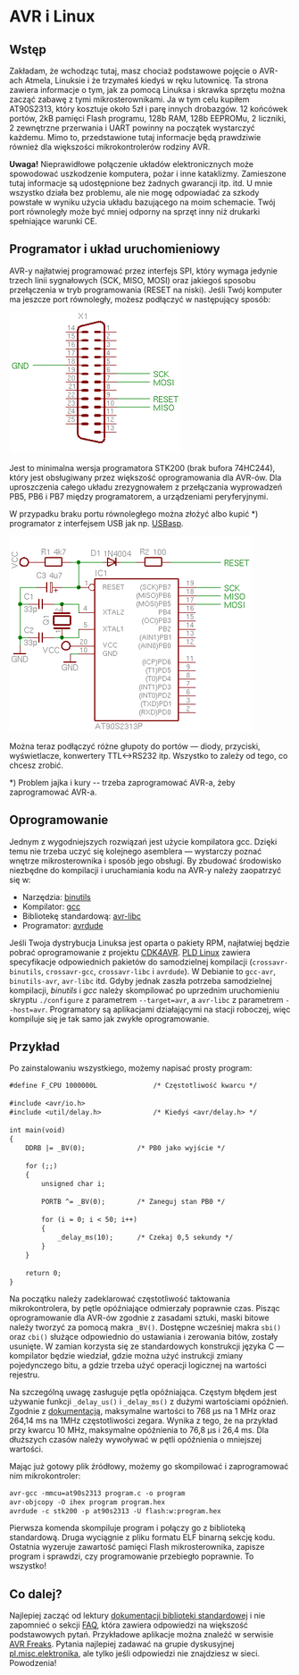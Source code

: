 AVR i Linux
===========

Wstęp
-----

Zakładam, że wchodząc tutaj, masz chociaż podstawowe pojęcie o AVR-ach Atmela, 
Linuksie i że trzymałeś kiedyś w ręku lutownicę. Ta strona zawiera informacje o 
tym, jak za pomocą Linuksa i skrawka sprzętu można zacząć zabawę z tymi 
mikrosterownikami. Ja w tym celu kupiłem AT90S2313, który kosztuje około 5zł i 
parę innych drobazgów. 12 końcówek portów, 2kB pamięci Flash programu, 128b 
RAM, 128b EEPROMu, 2 liczniki, 2 zewnętrzne przerwania i UART powinny na 
początek wystarczyć każdemu. Mimo to, przedstawione tutaj informacje będą 
prawdziwie również dla większości mikrokontrolerów rodziny AVR.

**Uwaga!** Nieprawidłowe połączenie układów
elektronicznych może spowodować uszkodzenie komputera, pożar i inne kataklizmy.
Zamieszone tutaj informacje są udostępnione bez żadnych gwarancji itp. itd.
U mnie wszystko działa bez problemu, ale nie mogę odpowiadać za szkody powstałe
w wyniku użycia układu bazującego na moim schemacie. Twój port równoległy może
być mniej odporny na sprzęt inny niż drukarki spełniające warunki CE.


Programator i układ uruchomieniowy
----------------------------------

AVR-y najłatwiej programować przez interfejs SPI, który wymaga jedynie trzech
linii sygnałowych (SCK, MISO, MOSI) oraz jakiegoś sposobu przełączenia w tryb
programowania (RESET na niski). Jeśli Twój komputer ma jeszcze port równoległy,
możesz podłączyć w następujący sposób:

![Programator](prog.png)

Jest to minimalna wersja programatora STK200 (brak bufora 74HC244),
który jest obsługiwany przez większość oprogramowania dla AVR-ów. Dla
uproszczenia całego układu zrezygnowałem z przełączania wyprowadzeń PB5, PB6 i
PB7 między programatorem, a urządzeniami peryferyjnymi.

W przypadku braku portu równoległego można złożyć albo kupić *) programator
z interfejsem USB jak np. [USBasp](https://www.fischl.de/usbasp/).

![Układ uruchomieniowy](proto.png)

Można teraz podłączyć różne głupoty do portów &mdash; diody, przyciski,
wyświetlacze, konwertery TTL&lt;-&gt;RS232 itp. Wszystko to zależy od
tego, co chcesz zrobić.

*) Problem jajka i kury -- trzeba zaprogramować AVR-a, żeby zaprogramować AVR-a.

Oprogramowanie
--------------

Jednym z wygodniejszych rozwiązań jest użycie kompilatora gcc. Dzięki temu
nie trzeba uczyć się kolejnego asemblera &mdash; wystarczy poznać wnętrze
mikrosterownika i sposób jego obsługi. By zbudować środowisko niezbędne
do kompilacji i uruchamiania kodu na AVR-y należy zaopatrzyć się w:

* Narzędzia: [binutils](ftp://ftp.kernel.org/pub/linux/devel/binutils/)
* Kompilator: [gcc](ftp://ftp.gnu.org/pub/gnu/)
* Bibliotekę standardową: [avr-libc](http://www.nongnu.org/avr-libc/)
* Programator: [avrdude](http://www.nongnu.org/avrdude/)

Jeśli Twoja dystrybucja Linuksa jest oparta o pakiety RPM, najłatwiej będzie
pobrać oprogramowanie z projektu [CDK4AVR](http://cdk4avr.sourceforge.net/).
[PLD Linux](http://www.pld-linux.org/) zawiera specyfikacje odpowiednich
pakietów do samodzielnej kompilacji (`crossavr-binutils`, `crossavr-gcc`,
`crossavr-libc` i `avrdude`). W Debianie to `gcc-avr`, `binutils-avr`,
`avr-libc` itd. Gdyby jednak zaszła potrzeba samodzielnej kompilacji,
_binutils_ i _gcc_ należy skompilować po uprzednim uruchomieniu skryptu
`./configure` z parametrem `--target=avr`, a `avr-libc` z parametrem
`--host=avr`. Programatory są aplikacjami działającymi na stacji roboczej, więc
kompiluje się je tak samo jak zwykłe oprogramowanie.

Przykład
--------

Po zainstalowaniu wszystkiego, możemy napisać prosty program:

```
#define F_CPU 1000000L				/* Częstotliwość kwarcu */

#include <avr/io.h>
#include <util/delay.h>				/* Kiedyś <avr/delay.h> */

int main(void)
{
	DDRB |= _BV(0);				/* PB0 jako wyjście */

	for (;;)
	{
		unsigned char i;
		
		PORTB ^= _BV(0);		/* Zaneguj stan PB0 */
		
		for (i = 0; i < 50; i++)
		{
			_delay_ms(10);		/* Czekaj 0,5 sekundy */
		}
	}

	return 0;
}
```

Na początku należy zadeklarować częstotliwość taktowania mikrokontrolera, by
pętle opóźniające odmierzały poprawnie czas. Pisząc oprogramowanie dla AVR-ów
zgodnie z zasadami sztuki, maski bitowe należy tworzyć za pomocą makra
`_BV()`. Dostępne wcześniej makra `sbi()` oraz `cbi()`
służące odpowiednio do ustawiania i zerowania bitów, zostały usunięte. W zamian
korzysta się ze standardowych konstrukcji języka C &mdash; kompilator będzie
wiedział, gdzie można użyć instrukcji zmiany pojedynczego bitu, a gdzie
trzeba użyć operacji logicznej na wartości rejestru.

Na szczególną uwagę zasługuje pętla opóźniająca. Częstym błędem jest
używanie funkcji `_delay_us()` i `_delay_ms()` z dużymi
wartościami opóźnień. Zgodnie z <a href="http://www.nongnu.org/avr-libc/user-manual/group__util__delay.html">dokumentacją</a>, maksymalne wartości to 768 &micro;s na 1 MHz oraz 264,14 ms na 1MHz częstotliwości zegara. Wynika z tego, że na przykład
przy kwarcu 10 MHz, maksymalne opóźnienia to 76,8 &micro;s i 26,4 ms. Dla dłuższych
czasów należy wywoływać w pętli opóźnienia o mniejszej wartości.

Mając już gotowy plik źródłowy, możemy go skompilować i zaprogramować nim
mikrokontroler:

    avr-gcc -mmcu=at90s2313 program.c -o program
    avr-objcopy -O ihex program program.hex
    avrdude -c stk200 -p at90s2313 -U flash:w:program.hex

Pierwsza komenda skompiluje program i połączy go z biblioteką standardową.
Druga wyciągnie z pliku formatu ELF binarną sekcję kodu. 
Ostatnia wyzeruje zawartość pamięci Flash mikrosterownika, zapisze program
i sprawdzi, czy programowanie przebiegło poprawnie. To wszystko!

Co dalej?
---------

Najlepiej zacząć od lektury
<a href="http://www.nongnu.org/avr-libc/user-manual/">dokumentacji biblioteki standardowej</a>
i nie zapomnieć o sekcji
<a href="http://www.nongnu.org/avr-libc/user-manual/FAQ.html">FAQ</a>, która
zawiera odpowiedzi na większość podstawowych pytań. Przykładowe aplikacje
można znaleźć w serwisie <a href="http://www.avrfreaks.net/">AVR Freaks</a>.
Pytania najlepiej zadawać na grupie dyskusyjnej
<a href="news:pl.misc.elektronika">pl.misc.elektronika</a>, ale tylko jeśli
odpowiedzi nie znajdziesz w sieci. Powodzenia!


